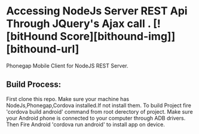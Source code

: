 # Accessing NodeJs Server REST Api Through JQuery's Ajax call . [![bitHound Score][bithound-img]][bithound-url]

Phonegap Mobile Client for NodeJS REST Server.

## Build Process:

First clone this repo.
Make sure your machine has NodeJs,Phonegap,Cordova installed.If not install them.
To build Project fire 'cordova build android' command from root derectory of project.
Make sure your Android phone is connected to your computer through ADB drivers.
Then Fire Android 'cordova run android' to install app on device.





